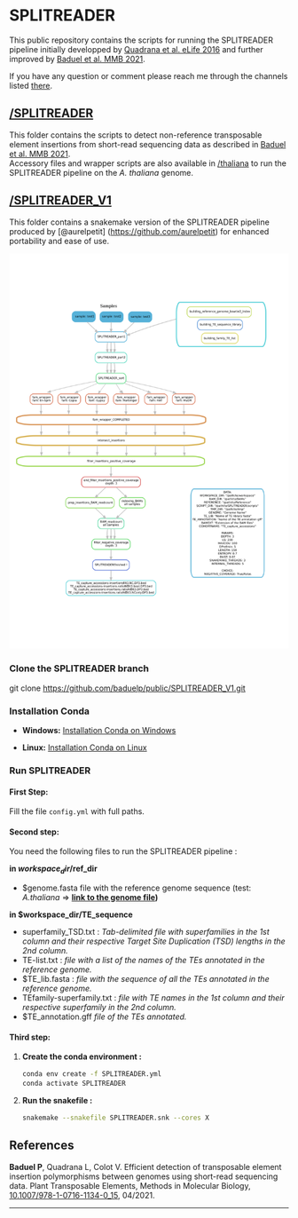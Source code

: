 # SPLITREADER 

This public repository contains the scripts for running the SPLITREADER pipeline initially developped by [Quadrana et al. eLife 2016](https://doi.org/10.7554/eLife.15716) and further improved by [Baduel et al. MMB 2021](https://doi.org/10.1007/978-1-0716-1134-0_15). 

If you have any question or comment please reach me through the channels listed [there](http://pbaduel.com/about). 

## [/SPLITREADER](/SPLITREADER) 
This folder contains the scripts to detect non-reference transposable element insertions from short-read sequencing data as described in [Baduel et al. MMB 2021](https://doi.org/10.1007/978-1-0716-1134-0_15). <br/>
Accessory files and wrapper scripts are also available in [/thaliana](/SPLITREADER/thaliana) to run the SPLITREADER pipeline on the _A. thaliana_ genome. <br/>

## [/SPLITREADER_V1](/SPLITREADER_V1)
This folder contains a snakemake version of the SPLITREADER pipeline produced by [@aurelpetit] (https://github.com/aurelpetit) for enhanced portability and ease of use. 

![workflow](SPLITREADER_v1/dag_workflow.svg)
### Clone the SPLITREADER branch

git clone https://github.com/baduelp/public/SPLITREADER_V1.git

### Installation Conda

- **Windows:** [Installation Conda on Windows](https://docs.conda.io/projects/conda/en/latest/user-guide/install/windows.html)

- **Linux:** [Installation Conda on Linux](https://docs.conda.io/projects/conda/en/latest/user-guide/install/linux.html)

### Run SPLITREADER 

#### First Step: 

Fill the file `config.yml` with full paths.

#### Second step: 

You need the following files to run the SPLITREADER pipeline :

**in $workspace_dir/$ref_dir**

- $genome.fasta file with the reference genome sequence (test: *A.thaliana* => **[link to the genome file](https://www.arabidopsis.org/download/index-auto.jsp?dir=%2Fdownload_files%2FGenes%2FTAIR10_genome_release%2FTAIR10_chromosome_files))**

**in $workspace_dir/TE_sequence**

- superfamily_TSD.txt : *Tab-delimited file with superfamilies in the 1st column and their respective Target Site Duplication (TSD) lengths in the 2nd column.*
- TE-list.txt : *file with a list of the names of the TEs annotated in the reference genome.*
- $TE_lib.fasta : *file with the sequence of all the TEs annotated in the reference genome.*
- TEfamily-superfamily.txt : *file with TE names in the 1st column and their respective superfamily in the 2nd column.*
- $TE_annotation.gff *file of the TEs annotated.*

#### Third step:

1. **Create the conda environment :**

    ```bash
    conda env create -f SPLITREADER.yml
    conda activate SPLITREADER
    ```

2. **Run the snakefile :**

    ```bash
    snakemake --snakefile SPLITREADER.snk --cores X
    ```

## References

**Baduel P**, Quadrana L, Colot V. Efficient detection of transposable element insertion polymorphisms between genomes using short-read sequencing data. Plant Transposable Elements, Methods in Molecular Biology, [10.1007/978-1-0716-1134-0_15](https://doi.org/10.1007/978-1-0716-1134-0_15), 04/2021.


---

